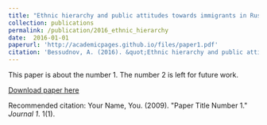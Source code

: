 ```yaml
---
title: "Ethnic hierarchy and public attitudes towards immigrants in Russia"
collection: publications
permalink: /publication/2016_ethnic_hierarchy
date:  2016-01-01
paperurl: 'http://academicpages.github.io/files/paper1.pdf'
citation: 'Bessudnov, A. (2016). &quot;Ethnic hierarchy and public attitudes towards immigrants in Russia&quot; <i>European Sociological Review</i>. 32(5): 567-580.'
---
```

This paper is about the number 1. The number 2 is left for future work.

[Download paper here](http://academicpages.github.io/files/paper1.pdf)

Recommended citation: Your Name, You. (2009). "Paper Title Number 1." <i>Journal 1</i>. 1(1).